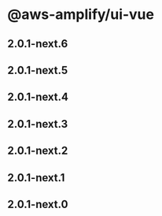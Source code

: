 # @aws-amplify/ui-vue

## 2.0.1-next.6

## 2.0.1-next.5

## 2.0.1-next.4

## 2.0.1-next.3

## 2.0.1-next.2

## 2.0.1-next.1

## 2.0.1-next.0
